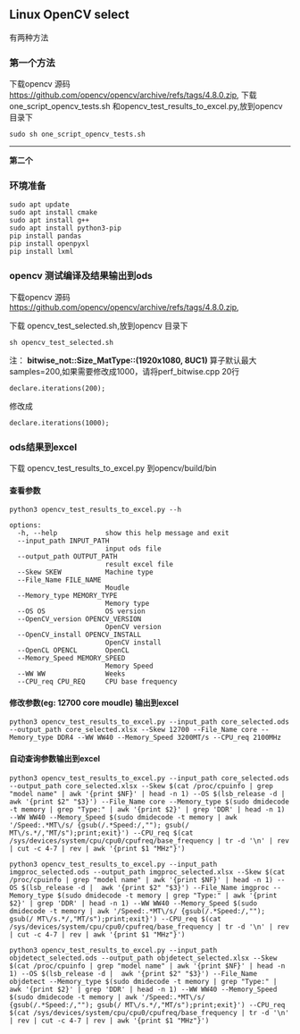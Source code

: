 ## Linux OpenCV select
有两种方法
### 第一个方法
下载opencv 源码 https://github.com/opencv/opencv/archive/refs/tags/4.8.0.zip, 
下载 one_script_opencv_tests.sh 和opencv_test_results_to_excel.py,放到opencv 目录下
```
sudo sh one_script_opencv_tests.sh
```

---
**第二个**
### 环境准备
```
sudo apt update
sudo apt install cmake
sudo apt install g++
sudo apt install python3-pip
pip install pandas
pip install openpyxl
pip install lxml
```
### opencv 测试编译及结果输出到ods
下载opencv 源码 https://github.com/opencv/opencv/archive/refs/tags/4.8.0.zip, 

下载 opencv_test_selected.sh,放到opencv 目录下
```
sh opencv_test_selected.sh
```
注： **bitwise_not::Size_MatType::(1920x1080, 8UC1)** 算子默认最大samples=200,如果需要修改成1000，请将perf_bitwise.cpp 20行
```
declare.iterations(200);
```
修改成
```
declare.iterations(1000);
```

### ods结果到excel
下载 opencv_test_results_to_excel.py 到opencv/build/bin

#### 查看参数
```
python3 opencv_test_results_to_excel.py --h

options:
  -h, --help            show this help message and exit
  --input_path INPUT_PATH
                        input ods file
  --output_path OUTPUT_PATH
                        result excel file
  --Skew SKEW           Machine type
  --File_Name FILE_NAME
                        Moudle
  --Memory_type MEMORY_TYPE
                        Memory type
  --OS OS               OS version
  --OpenCV_version OPENCV_VERSION
                        OpenCV version
  --OpenCV_install OPENCV_INSTALL
                        OpenCV install
  --OpenCL OPENCL       OpenCL
  --Memory_Speed MEMORY_SPEED
                        Memory Speed
  --WW WW               Weeks
  --CPU_req CPU_REQ     CPU base frequency
```


#### 修改参数(eg: 12700 core moudle) 输出到excel
```
python3 opencv_test_results_to_excel.py --input_path core_selected.ods --output_path core_selected.xlsx --Skew 12700 --File_Name core --Memory_type DDR4 --WW WW40 --Memory_Speed 3200MT/s --CPU_req 2100MHz
```
#### 自动查询参数输出到excel
```
python3 opencv_test_results_to_excel.py --input_path core_selected.ods --output_path core_selected.xlsx --Skew $(cat /proc/cpuinfo | grep "model name" | awk '{print $NF}' | head -n 1) --OS $(lsb_release -d |  awk '{print $2" "$3}') --File_Name core --Memory_type $(sudo dmidecode -t memory | grep "Type:" | awk '{print $2}' | grep 'DDR' | head -n 1) --WW WW40 --Memory_Speed $(sudo dmidecode -t memory | awk '/Speed:.*MT\/s/ {gsub(/.*Speed:/,""); gsub(/ MT\/s.*/,"MT/s");print;exit}') --CPU_req $(cat /sys/devices/system/cpu/cpu0/cpufreq/base_frequency | tr -d '\n' | rev | cut -c 4-7 | rev | awk '{print $1 "MHz"}')
```

```
python3 opencv_test_results_to_excel.py --input_path imgproc_selected.ods --output_path imgproc_selected.xlsx --Skew $(cat /proc/cpuinfo | grep "model name" | awk '{print $NF}' | head -n 1) --OS $(lsb_release -d |  awk '{print $2" "$3}') --File_Name imgproc --Memory_type $(sudo dmidecode -t memory | grep "Type:" | awk '{print $2}' | grep 'DDR' | head -n 1) --WW WW40 --Memory_Speed $(sudo dmidecode -t memory | awk '/Speed:.*MT\/s/ {gsub(/.*Speed:/,""); gsub(/ MT\/s.*/,"MT/s");print;exit}') --CPU_req $(cat /sys/devices/system/cpu/cpu0/cpufreq/base_frequency | tr -d '\n' | rev | cut -c 4-7 | rev | awk '{print $1 "MHz"}')
```

```
python3 opencv_test_results_to_excel.py --input_path objdetect_selected.ods --output_path objdetect_selected.xlsx --Skew $(cat /proc/cpuinfo | grep "model name" | awk '{print $NF}' | head -n 1) --OS $(lsb_release -d |  awk '{print $2" "$3}') --File_Name objdetect --Memory_type $(sudo dmidecode -t memory | grep "Type:" | awk '{print $2}' | grep 'DDR' | head -n 1) --WW WW40 --Memory_Speed $(sudo dmidecode -t memory | awk '/Speed:.*MT\/s/ {gsub(/.*Speed:/,""); gsub(/ MT\/s.*/,"MT/s");print;exit}') --CPU_req $(cat /sys/devices/system/cpu/cpu0/cpufreq/base_frequency | tr -d '\n' | rev | cut -c 4-7 | rev | awk '{print $1 "MHz"}')
```

